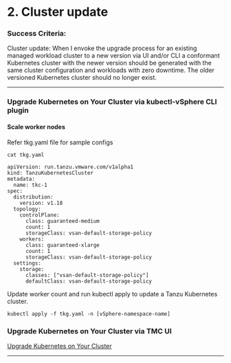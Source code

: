 # 2. Cluster update

### Success Criteria: 
Cluster update: When I envoke the upgrade process for an existing managed workload cluster to a new version via UI and/or CLI a conformant Kubernetes cluster with the newer version should be generated with the same cluster configuration and workloads with zero downtime. The older versioned Kubernetes cluster should no longer exist.

---------------------


### Upgrade Kubernetes on Your Cluster via kubectl-vSphere CLI plugin 

#### Scale worker nodes


Refer tkg.yaml file for sample  configs

```execute
cat tkg.yaml
```

```
apiVersion: run.tanzu.vmware.com/v1alpha1
kind: TanzuKubernetesCluster
metadata:
  name: tkc-1
spec:
  distribution:
    version: v1.18
  topology:
    controlPlane:
      class: guaranteed-medium
      count: 1
      storageClass: vsan-default-storage-policy
    workers:
      class: guaranteed-xlarge
      count: 1
      storageClass: vsan-default-storage-policy
  settings:
    storage:
      classes: ["vsan-default-storage-policy"]              
      defaultClass: vsan-default-storage-policy                    
```

Update worker count and run kubectl apply to update a Tanzu Kubernetes cluster.

```execute
kubectl apply -f tkg.yaml -n [vSphere-namespace-name]
```


<!-- ### Upgrade Kubernetes on Your Cluster via Tanzu CLI  

TBD
Scale worker nodes. -->

### Upgrade Kubernetes on Your Cluster via TMC UI

[Upgrade Kubernetes on Your Cluster](https://docs.vmware.com/en/VMware-Tanzu-Mission-Control/services/tanzumc-using/GUID-25890834-CFE9-4948-8E36-4A211FD874F1.html)

----------------------